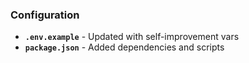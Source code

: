 ### Configuration

- **`.env.example`** - Updated with self-improvement vars
- **`package.json`** - Added dependencies and scripts
